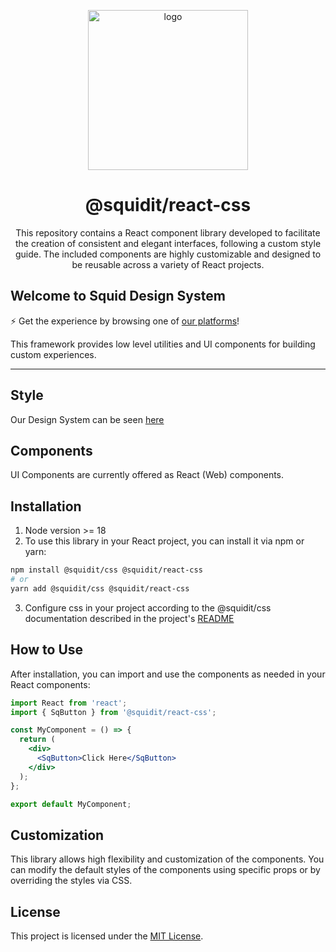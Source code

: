 <p align="center">
  <img src="https://github.com/squidit/react-css/assets/56000334/88ce8652-37b0-4e34-af91-2f82a996fdae" width="256px" align="center" alt="logo" />

  <h1 align="center">@squidit/react-css</h1>
  <p align="center">This repository contains a React component library developed to facilitate the creation of consistent and elegant interfaces, following a custom style guide. The included components are highly customizable and designed to be reusable across a variety of React projects.</p>
</p>

## Welcome to Squid Design System

⚡ Get the experience by browsing one of [our platforms](https://app.squidit.com.br)!

This framework provides low level utilities and UI components for building
custom experiences.

<hr style={{ borderWidth: "0", margin: "2rem 0" }} />

## Style

Our Design System can be seen [here](https://css.squidit.com.br/styleguide)

## Components

UI Components are currently offered as React (Web) components.

## Installation

1. Node version >= 18
2. To use this library in your React project, you can install it via npm or yarn:

```bash
npm install @squidit/css @squidit/react-css
# or
yarn add @squidit/css @squidit/react-css
```

3. Configure css in your project according to the @squidit/css documentation described in the project's [README](https://github.com/squidit/css/blob/master/README.md)

## How to Use

After installation, you can import and use the components as needed in your React components:

```jsx
import React from 'react';
import { SqButton } from '@squidit/react-css';

const MyComponent = () => {
  return (
    <div>
      <SqButton>Click Here</SqButton>
    </div>
  );
};

export default MyComponent;
```

## Customization

This library allows high flexibility and customization of the components. You can modify the default styles of the components using specific props or by overriding the styles via CSS.

## License

This project is licensed under the [MIT License](LICENSE).
